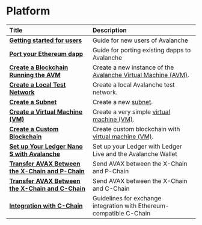 # Platform

| Title | Description |
| :--- | :--- |
| [**Getting started for users**](getting-started-for-users.md) | Guide for new users of Avalanche |
| [**Port your Ethereum dapp**](launch-your-ethereum-dapp.md) | Guide for porting existing dapps to Avalanche |
| [**Create a Blockchain Running the AVM**](create-avm-blockchain.md) | Create a new instance of the [Avalanche Virtual Machine \(AVM\)](../../../learn/platform-overview/#exchange-chain-x-chain). |
| [**Create a Local Test Network**](create-a-local-test-network.md) | Create a local Avalanche test network. |
| [**Create a Subnet**](create-a-subnet.md) | Create a new [subnet](../../../learn/platform-overview/#subnets). |
| [**Create a Virtual Machine \(VM\)**](create-a-virtual-machine-vm.md) | Create a very simple [virtual machine \(VM\)](../../../learn/platform-overview/#virtual-machines). |
| [**Create a Custom Blockchain**](create-custom-blockchain.md) | Create custom blockchain with [virtual machine \(VM\)](../../../learn/platform-overview/#virtual-machines). |
| [**Set up Your Ledger Nano S with Avalanche**](setup-your-ledger-nano-s-with-avalanche.md) | Set up your Ledger with Ledger Live and the Avalanche Wallet |
| [**Transfer AVAX Between the X-Chain and P-Chain**](transfer-avax-between-x-chain-and-p-chain.md) | Send AVAX between the X-Chain and P-Chain |
| [**Transfer AVAX Between the X-Chain and C-Chain**](transfer-avax-between-x-chain-and-c-chain.md) | Send AVAX between the X-Chain and C-Chain |
| [**Integration with C-Chain**](integrate-exchange-with-avalanche.md) | Guidelines for exchange integration with Ethereum-compatible C-Chain |


